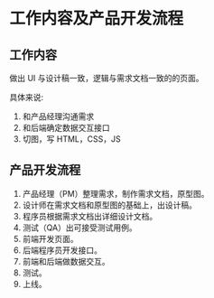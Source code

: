 # 工作内容及产品开发流程
## 工作内容
做出 UI 与设计稿一致，逻辑与需求文档一致的的页面。

具体来说:
1. 和产品经理沟通需求
1. 和后端确定数据交互接口
1. 切图，写 HTML，CSS，JS

## 产品开发流程
1. 产品经理（PM）整理需求，制作需求文档，原型图。
1. 设计师在需求文档和原型图的基础上，出设计稿。
1. 程序员根据需求文档出详细设计文档。
1. 测试（QA）出可接受测试用例。
1. 前端开发页面。
1. 后端程序员开发接口。
1. 前端和后端做数据交互。
1. 测试。
1. 上线。

